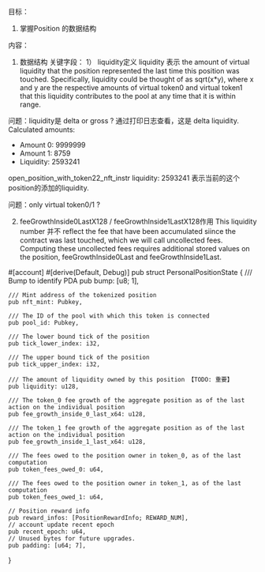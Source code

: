 目标：
1. 掌握Position 的数据结构



内容：
1. 数据结构
关键字段：
1） liquidity定义
liquidity 表示 the amount of virtual liquidity that the position represented the last time this position was touched. 
Specifically, liquidity could be thought of as sqrt(x*y), where x and y are the respective amounts of virtual
token0 and virtual token1 that this liquidity contributes to the pool at any time that it is within range. 

问题：liquidity是 delta or gross ? 
通过打印日志查看，这是 delta liquidity. 
Calculated amounts:
- Amount 0: 9999999
- Amount 1: 8759
- Liquidity: 2593241

open_position_with_token22_nft_instr liquidity: 2593241 
表示当前的这个position的添加的liquidity.


问题：only virtual token0/1 ? 





2) feeGrowthInside0LastX128 / feeGrowthInside1LastX128作用
This liquidity number 并不 reflect the fee that have been accumulated siince the contract was last touched, which we will call uncollected fees. Computing these uncollected fees requires additional stored values on the position, feeGrowthInside0Last and feeGrowthInside1Last. 



#[account]
#[derive(Default, Debug)]
pub struct PersonalPositionState {
    /// Bump to identify PDA
    pub bump: [u8; 1],

    /// Mint address of the tokenized position
    pub nft_mint: Pubkey,

    /// The ID of the pool with which this token is connected
    pub pool_id: Pubkey,

    /// The lower bound tick of the position
    pub tick_lower_index: i32,

    /// The upper bound tick of the position
    pub tick_upper_index: i32,

    /// The amount of liquidity owned by this position 【TODO: 重要】
    pub liquidity: u128,

    /// The token_0 fee growth of the aggregate position as of the last action on the individual position
    pub fee_growth_inside_0_last_x64: u128,

    /// The token_1 fee growth of the aggregate position as of the last action on the individual position
    pub fee_growth_inside_1_last_x64: u128,

    /// The fees owed to the position owner in token_0, as of the last computation
    pub token_fees_owed_0: u64,

    /// The fees owed to the position owner in token_1, as of the last computation
    pub token_fees_owed_1: u64,

    // Position reward info
    pub reward_infos: [PositionRewardInfo; REWARD_NUM],
    // account update recent epoch
    pub recent_epoch: u64,
    // Unused bytes for future upgrades.
    pub padding: [u64; 7],
}

